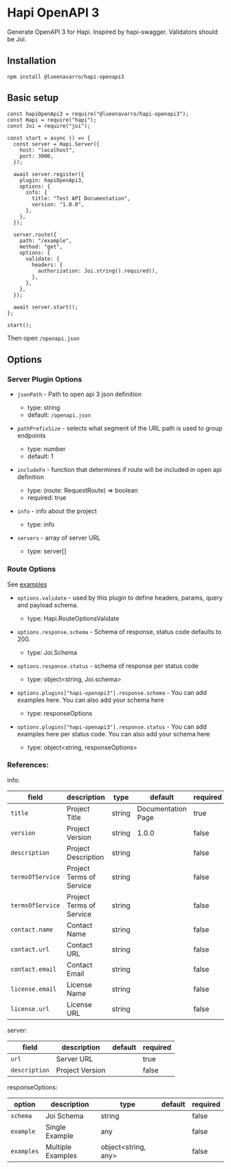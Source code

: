 # Hapi OpenAPI 3

Generate OpenAPI 3 for Hapi. Inspired by hapi-swagger. Validators should be Joi.

## Installation

```
npm install @lueenavarro/hapi-openapi3
```

## Basic setup

```
const hapiOpenApi3 = require("@lueenavarro/hapi-openapi3");
const Hapi = require("hapi");
const Joi = require("joi");

const start = async () => {
  const server = Hapi.Server({
    host: "localhost",
    port: 3000,
  });

  await server.register({
    plugin: hapiOpenApi3,
    options: {
      info: {
        title: "Test API Documentation",
        version: "1.0.0",
      },
    },
  });

  server.route({
    path: "/example",
    method: "get",
    options: {
      validate: {
        headers: {
          authorization: Joi.string().required(),
        },
      },
    },
  });

  await server.start();
};

start();
```

Then open `/openapi.json`

## Options

### Server Plugin Options

- `jsonPath` - Path to open api 3 json definition
  - type: string
  - default: `/openapi.json`
- `pathPrefixSize` - selects what segment of the URL path is used to group endpoints
  - type: number
  - default: 1
- `includeFn` - function that determines if route will be included in open api definition
  - type: (route: RequestRoute) => boolean
  - required: true
- `info` - info about the project

  - type: info

- `servers` - array of server URL
  - type: server[]

### Route Options

See [examples](./examples/route-options.md)

- `options.validate` - used by this plugin to define headers, params, query and payload schema.

  - type: Hapi.RouteOptionsValidate

- `options.response.schema` - Schema of response, status code defaults to 200.
  - type: Joi.Schema
- `options.response.status` - schema of response per status code

  - type: object<string, Joi.schema>

- `options.plugins["hapi-openapi3"].response.schema` - You can add examples here. You can also add your schema here

  - type: responseOptions

- `options.plugins["hapi-openapi3"].response.status` - You can add examples here per status code. You can also add your schema here

  - type: object<string, responseOptions>

### References:

info:

| field            | description              | type   | default            | required |
| ---------------- | ------------------------ | ------ | ------------------ | -------- |
| `title`          | Project Title            | string | Documentation Page | true     |
| `version`        | Project Version          | string | 1.0.0              | false    |
| `description`    | Project Description      | string |                    | false    |
| `termsOfService` | Project Terms of Service | string |                    | false    |
| `termsOfService` | Project Terms of Service | string |                    | false    |
| `contact.name`   | Contact Name             | string |                    | false    |
| `contact.url`    | Contact URL              | string |                    | false    |
| `contact.email`  | Contact Email            | string |                    | false    |
| `license.email`  | License Name             | string |                    | false    |
| `license.url`    | License URL              | string |                    | false    |

server:

| field         | description     | default | required |
| ------------- | --------------- | ------- | -------- |
| `url`         | Server URL      |         | true     |
| `description` | Project Version |         | false    |

responseOptions:

| option     | description       | type                  | default | required |
| ---------- | ----------------- | --------------------- | ------- | -------- |
| `schema`   | Joi Schema        | string                |         | false    |
| `example`  | Single Example    | any                   |         | false    |
| `examples` | Multiple Examples | object\<string, any\> |         | false    |
